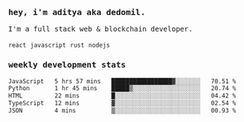 <samp>
    <h3>hey, i'm aditya aka dedomil.</h3>
    I'm a full stack web & blockchain developer. 
    <br />
    <br />
    <code>react</code> <code>javascript</code> <code>rust</code> <code>nodejs</code>
    <h3>weekly development stats</h3>
    <!--START_SECTION:waka-->

```txt
JavaScript   5 hrs 57 mins   █████████████████▓░░░░░░░   70.51 %
Python       1 hr 45 mins    █████▒░░░░░░░░░░░░░░░░░░░   20.74 %
HTML         22 mins         █░░░░░░░░░░░░░░░░░░░░░░░░   04.42 %
TypeScript   12 mins         ▓░░░░░░░░░░░░░░░░░░░░░░░░   02.54 %
JSON         4 mins          ▒░░░░░░░░░░░░░░░░░░░░░░░░   00.93 %
```

<!--END_SECTION:waka-->
</samp>
